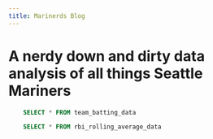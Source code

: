 ```yaml
---
title: Marinerds Blog
---
```


# A nerdy down and dirty data analysis of all things Seattle Mariners


<Dropdown
    data={team_batting_data_columns} 
    name="Team Batting Data Columns"
    value=index
/>


```sql team_batting_data
    SELECT * FROM team_batting_data
```



```sql rbi_rolling_avg
    SELECT * FROM rbi_rolling_average_data
```

<LineChart 
    data={rbi_rolling_avg}  
    x=Date
    y=rbi_rolling_avg
    title='RBI Rolling Average'
/>